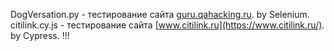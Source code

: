DogVersation.py - тестирование сайта [guru.qahacking.ru](https://guru.qahacking.ru/). by Selenium.<br>
citilink.cy.js - тестирование сайта [www.citilink.ru](https://www.citilink.ru/). by Cypress.
!!!